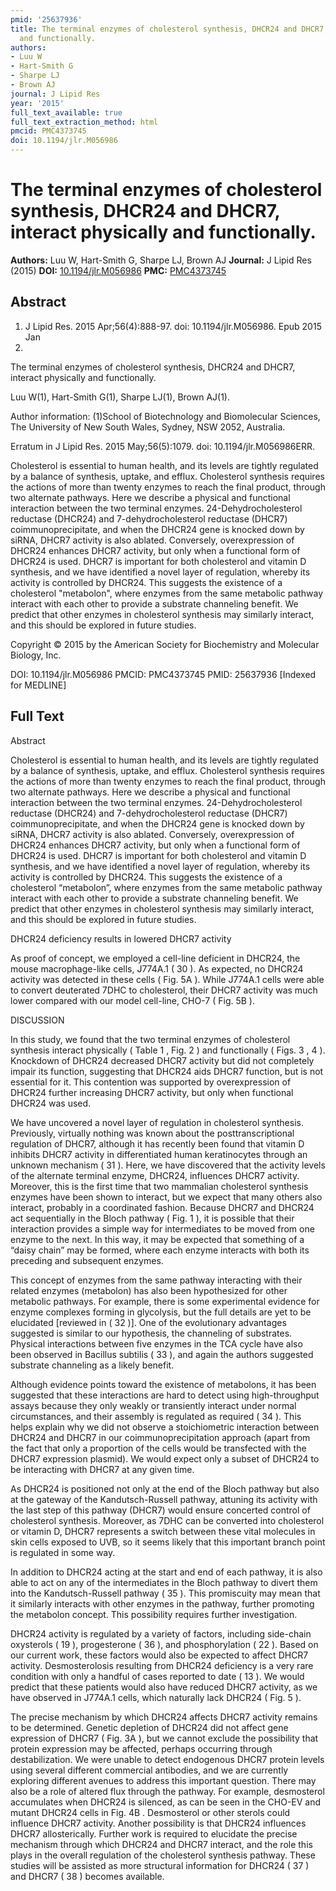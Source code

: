 ```yaml
---
pmid: '25637936'
title: The terminal enzymes of cholesterol synthesis, DHCR24 and DHCR7, interact physically
  and functionally.
authors:
- Luu W
- Hart-Smith G
- Sharpe LJ
- Brown AJ
journal: J Lipid Res
year: '2015'
full_text_available: true
full_text_extraction_method: html
pmcid: PMC4373745
doi: 10.1194/jlr.M056986
---
```


# The terminal enzymes of cholesterol synthesis, DHCR24 and DHCR7, interact physically and functionally.
**Authors:** Luu W, Hart-Smith G, Sharpe LJ, Brown AJ
**Journal:** J Lipid Res (2015)
**DOI:** [10.1194/jlr.M056986](https://doi.org/10.1194/jlr.M056986)
**PMC:** [PMC4373745](https://www.ncbi.nlm.nih.gov/pmc/articles/PMC4373745/)

## Abstract

1. J Lipid Res. 2015 Apr;56(4):888-97. doi: 10.1194/jlr.M056986. Epub 2015 Jan
31.

The terminal enzymes of cholesterol synthesis, DHCR24 and DHCR7, interact 
physically and functionally.

Luu W(1), Hart-Smith G(1), Sharpe LJ(1), Brown AJ(1).

Author information:
(1)School of Biotechnology and Biomolecular Sciences, The University of New 
South Wales, Sydney, NSW 2052, Australia.

Erratum in
    J Lipid Res. 2015 May;56(5):1079. doi: 10.1194/jlr.M056986ERR.

Cholesterol is essential to human health, and its levels are tightly regulated 
by a balance of synthesis, uptake, and efflux. Cholesterol synthesis requires 
the actions of more than twenty enzymes to reach the final product, through two 
alternate pathways. Here we describe a physical and functional interaction 
between the two terminal enzymes. 24-Dehydrocholesterol reductase (DHCR24) and 
7-dehydrocholesterol reductase (DHCR7) coimmunoprecipitate, and when the DHCR24 
gene is knocked down by siRNA, DHCR7 activity is also ablated. Conversely, 
overexpression of DHCR24 enhances DHCR7 activity, but only when a functional 
form of DHCR24 is used. DHCR7 is important for both cholesterol and vitamin D 
synthesis, and we have identified a novel layer of regulation, whereby its 
activity is controlled by DHCR24. This suggests the existence of a cholesterol 
"metabolon", where enzymes from the same metabolic pathway interact with each 
other to provide a substrate channeling benefit. We predict that other enzymes 
in cholesterol synthesis may similarly interact, and this should be explored in 
future studies.

Copyright © 2015 by the American Society for Biochemistry and Molecular Biology, 
Inc.

DOI: 10.1194/jlr.M056986
PMCID: PMC4373745
PMID: 25637936 [Indexed for MEDLINE]

## Full Text

Abstract

Cholesterol is essential to human health, and its levels are tightly regulated by a balance of synthesis, uptake, and efflux. Cholesterol synthesis requires the actions of more than twenty enzymes to reach the final product, through two alternate pathways. Here we describe a physical and functional interaction between the two terminal enzymes. 24-Dehydrocholesterol reductase (DHCR24) and 7-dehydrocholesterol reductase (DHCR7) coimmunoprecipitate, and when the DHCR24 gene is knocked down by siRNA, DHCR7 activity is also ablated. Conversely, overexpression of DHCR24 enhances DHCR7 activity, but only when a functional form of DHCR24 is used. DHCR7 is important for both cholesterol and vitamin D synthesis, and we have identified a novel layer of regulation, whereby its activity is controlled by DHCR24. This suggests the existence of a cholesterol “metabolon”, where enzymes from the same metabolic pathway interact with each other to provide a substrate channeling benefit. We predict that other enzymes in cholesterol synthesis may similarly interact, and this should be explored in future studies.

DHCR24 deficiency results in lowered DHCR7 activity

As proof of concept, we employed a cell-line deficient in DHCR24, the mouse macrophage-like cells, J774A.1 ( 30 ). As expected, no DHCR24 activity was detected in these cells ( Fig. 5A ). While J774A.1 cells were able to convert deuterated 7DHC to cholesterol, their DHCR7 activity was much lower compared with our model cell-line, CHO-7 ( Fig. 5B ).

DISCUSSION

In this study, we found that the two terminal enzymes of cholesterol synthesis interact physically ( Table 1 , Fig. 2 ) and functionally ( Figs. 3 , 4 ). Knockdown of DHCR24 decreased DHCR7 activity but did not completely impair its function, suggesting that DHCR24 aids DHCR7 function, but is not essential for it. This contention was supported by overexpression of DHCR24 further increasing DHCR7 activity, but only when functional DHCR24 was used.

We have uncovered a novel layer of regulation in cholesterol synthesis. Previously, virtually nothing was known about the posttranscriptional regulation of DHCR7, although it has recently been found that vitamin D inhibits DHCR7 activity in differentiated human keratinocytes through an unknown mechanism ( 31 ). Here, we have discovered that the activity levels of the alternate terminal enzyme, DHCR24, influences DHCR7 activity. Moreover, this is the first time that two mammalian cholesterol synthesis enzymes have been shown to interact, but we expect that many others also interact, probably in a coordinated fashion. Because DHCR7 and DHCR24 act sequentially in the Bloch pathway ( Fig. 1 ), it is possible that their interaction provides a simple way for intermediates to be moved from one enzyme to the next. In this way, it may be expected that something of a “daisy chain” may be formed, where each enzyme interacts with both its preceding and subsequent enzymes.

This concept of enzymes from the same pathway interacting with their related enzymes (metabolon) has also been hypothesized for other metabolic pathways. For example, there is some experimental evidence for enzyme complexes forming in glycolysis, but the full details are yet to be elucidated [reviewed in ( 32 )]. One of the evolutionary advantages suggested is similar to our hypothesis, the channeling of substrates. Physical interactions between five enzymes in the TCA cycle have also been observed in Bacillus subtilis ( 33 ), and again the authors suggested substrate channeling as a likely benefit.

Although evidence points toward the existence of metabolons, it has been suggested that these interactions are hard to detect using high-throughput assays because they only weakly or transiently interact under normal circumstances, and their assembly is regulated as required ( 34 ). This helps explain why we did not observe a stoichiometric interaction between DHCR24 and DHCR7 in our coimmunoprecipitation approach (apart from the fact that only a proportion of the cells would be transfected with the DHCR7 expression plasmid). We would expect only a subset of DHCR24 to be interacting with DHCR7 at any given time.

As DHCR24 is positioned not only at the end of the Bloch pathway but also at the gateway of the Kandutsch-Russell pathway, attuning its activity with the last step of this pathway (DHCR7) would ensure concerted control of cholesterol synthesis. Moreover, as 7DHC can be converted into cholesterol or vitamin D, DHCR7 represents a switch between these vital molecules in skin cells exposed to UVB, so it seems likely that this important branch point is regulated in some way.

In addition to DHCR24 acting at the start and end of each pathway, it is also able to act on any of the intermediates in the Bloch pathway to divert them into the Kandutsch-Russell pathway ( 35 ). This promiscuity may mean that it similarly interacts with other enzymes in the pathway, further promoting the metabolon concept. This possibility requires further investigation.

DHCR24 activity is regulated by a variety of factors, including side-chain oxysterols ( 19 ), progesterone ( 36 ), and phosphorylation ( 22 ). Based on our current work, these factors would also be expected to affect DHCR7 activity. Desmosterolosis resulting from DHCR24 deficiency is a very rare condition with only a handful of cases reported to date ( 13 ). We would predict that these patients would also have reduced DHCR7 activity, as we have observed in J774A.1 cells, which naturally lack DHCR24 ( Fig. 5 ).

The precise mechanism by which DHCR24 affects DHCR7 activity remains to be determined. Genetic depletion of DHCR24 did not affect gene expression of DHCR7 ( Fig. 3A ), but we cannot exclude the possibility that protein expression may be affected, perhaps occurring through destabilization. We were unable to detect endogenous DHCR7 protein levels using several different commercial antibodies, and we are currently exploring different avenues to address this important question. There may also be a role of altered flux through the pathway. For example, desmosterol accumulates when DHCR24 is silenced, as can be seen in the CHO-EV and mutant DHCR24 cells in Fig. 4B . Desmosterol or other sterols could influence DHCR7 activity. Another possibility is that DHCR24 influences DHCR7 allosterically. Further work is required to elucidate the precise mechanism through which DHCR24 and DHCR7 interact, and the role this plays in the overall regulation of the cholesterol synthesis pathway. These studies will be assisted as more structural information for DHCR24 ( 37 ) and DHCR7 ( 38 ) becomes available.

